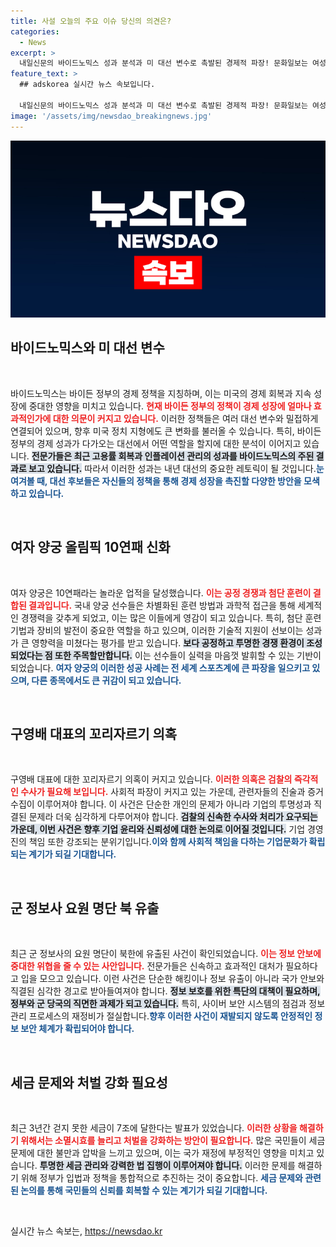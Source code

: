 ```yaml
---
title: 사설 오늘의 주요 이슈 당신의 의견은?
categories:
  - News
excerpt: >
  내일신문의 바이드노믹스 성과 분석과 미 대선 변수로 촉발된 경제적 파장! 문화일보는 여성 양궁의 극적인 올림픽 10연패와 함께 공정 경쟁의 중요성을 부각. 구영배 대표에 대한 의혹과 군 정보 유출 사건이 가져온 긴장감까지, 클릭해 자세한 내용을 확인하세요!
feature_text: >
  ## adskorea 실시간 뉴스 속보입니다.

  내일신문의 바이드노믹스 성과 분석과 미 대선 변수로 촉발된 경제적 파장! 문화일보는 여성 양궁의 극적인 올림픽 10연패와 함께 공정 경쟁의 중요성을 부각. 구영배 대표에 대한 의혹과 군 정보 유출 사건이 가져온 긴장감까지, 클릭해 자세한 내용을 확인하세요!
image: '/assets/img/newsdao_breakingnews.jpg'
---
```


<p><img src="/assets/img/newsdao_breakingnews.jpg" alt="adskorea 속보" /></p>

<h2 data-ke-size="size26">바이드노믹스와 미 대선 변수</h2>

<p data-ke-size="size16">&nbsp;</p>

<p>바이드노믹스는 바이든 정부의 경제 정책을 지칭하며, 이는 미국의 경제 회복과 지속 성장에 중대한 영향을 미치고 있습니다. <b><span style="color: #ee2323;">현재 바이든 정부의 정책이 경제 성장에 얼마나 효과적인가에 대한 의문이 커지고 있습니다.</span></b> 이러한 정책들은 여러 대선 변수와 밀접하게 연결되어 있으며, 향후 미국 정치 지형에도 큰 변화를 불러올 수 있습니다. 특히, 바이든 정부의 경제 성과가 다가오는 대선에서 어떤 역할을 할지에 대한 분석이 이어지고 있습니다. <b><span style="background-color: #21538527;">전문가들은 최근 고용률 회복과 인플레이션 관리의 성과를 바이드노믹스의 주된 결과로 보고 있습니다.</span></b> 따라서 이러한 성과는 내년 대선의 중요한 레토릭이 될 것입니다.<b><span style="color: #1a5490;">눈여겨볼 때, 대선 후보들은 자신들의 정책을 통해 경제 성장을 촉진할 다양한 방안을 모색하고 있습니다.</span></b> </p>

<p data-ke-size="size16">&nbsp;</p>

<h2 data-ke-size="size26">여자 양궁 올림픽 10연패 신화</h2>

<p data-ke-size="size16">&nbsp;</p>

<p>여자 양궁은 10연패라는 놀라운 업적을 달성했습니다. <b><span style="color: #ee2323;">이는 공정 경쟁과 첨단 훈련이 결합된 결과입니다.</span></b> 국내 양궁 선수들은 차별화된 훈련 방법과 과학적 접근을 통해 세계적인 경쟁력을 갖추게 되었고, 이는 많은 이들에게 영감이 되고 있습니다. 특히, 첨단 훈련 기법과 장비의 발전이 중요한 역할을 하고 있으며, 이러한 기술적 지원이 선보이는 성과가 큰 영향력을 미쳤다는 평가를 받고 있습니다. <b><span style="background-color: #21538527;">보다 공정하고 투명한 경쟁 환경이 조성되었다는 점 또한 주목할만합니다.</span></b> 이는 선수들이 실력을 마음껏 발휘할 수 있는 기반이 되었습니다. <b><span style="color: #1a5490;">여자 양궁의 이러한 성공 사례는 전 세계 스포츠계에 큰 파장을 일으키고 있으며, 다른 종목에서도 큰 귀감이 되고 있습니다.</span></b></p>

<p data-ke-size="size16">&nbsp;</p>

<h2 data-ke-size="size26">구영배 대표의 꼬리자르기 의혹</h2>

<p data-ke-size="size16">&nbsp;</p>

<p>구영배 대표에 대한 꼬리자르기 의혹이 커지고 있습니다. <b><span style="color: #ee2323;">이러한 의혹은 검찰의 즉각적인 수사가 필요해 보입니다.</span></b> 사회적 파장이 커지고 있는 가운데, 관련자들의 진술과 증거 수집이 이루어져야 합니다. 이 사건은 단순한 개인의 문제가 아니라 기업의 투명성과 직결된 문제라 더욱 심각하게 다루어져야 합니다. <b><span style="background-color: #21538527;">검찰의 신속한 수사와 처리가 요구되는 가운데, 이번 사건은 향후 기업 윤리와 신뢰성에 대한 논의로 이어질 것입니다.</span></b> 기업 경영진의 책임 또한 강조되는 분위기입니다.<b><span style="color: #1a5490;">이와 함께 사회적 책임을 다하는 기업문화가 확립되는 계기가 되길 기대합니다.</span></b></p>

<p data-ke-size="size16">&nbsp;</p>

<h2 data-ke-size="size26">군 정보사 요원 명단 북 유출</h2>

<p data-ke-size="size16">&nbsp;</p>

<p>최근 군 정보사의 요원 명단이 북한에 유출된 사건이 확인되었습니다. <b><span style="color: #ee2323;">이는 정보 안보에 중대한 위협을 줄 수 있는 사안입니다.</span></b> 전문가들은 신속하고 효과적인 대처가 필요하다고 입을 모으고 있습니다. 이런 사건은 단순한 해킹이나 정보 유출이 아니라 국가 안보와 직결된 심각한 경고로 받아들여져야 합니다. <b><span style="background-color: #21538527;">정보 보호를 위한 특단의 대책이 필요하며, 정부와 군 당국의 직면한 과제가 되고 있습니다.</span></b> 특히, 사이버 보안 시스템의 점검과 정보 관리 프로세스의 재정비가 절실합니다.<b><span style="color: #1a5490;">향후 이러한 사건이 재발되지 않도록 안정적인 정보 보안 체계가 확립되어야 합니다.</span></b></p>

<p data-ke-size="size16">&nbsp;</p>

<h2 data-ke-size="size26">세금 문제와 처벌 강화 필요성</h2>

<p data-ke-size="size16">&nbsp;</p>

<p>최근 3년간 걷지 못한 세금이 7조에 달한다는 발표가 있었습니다. <b><span style="color: #ee2323;">이러한 상황을 해결하기 위해서는 소멸시효를 늘리고 처벌을 강화하는 방안이 필요합니다.</span></b> 많은 국민들이 세금 문제에 대한 불만과 압박을 느끼고 있으며, 이는 국가 재정에 부정적인 영향을 미치고 있습니다. <b><span style="background-color: #21538527;">투명한 세금 관리와 강력한 법 집행이 이루어져야 합니다.</span></b> 이러한 문제를 해결하기 위해 정부가 입법과 정책을 통합적으로 추진하는 것이 중요합니다. <b><span style="color: #1a5490;">세금 문제와 관련된 논의를 통해 국민들의 신뢰를 회복할 수 있는 계기가 되길 기대합니다.</span></b></p>

<p data-ke-size="size16">&nbsp;</p>
실시간 뉴스 속보는, <a href="https://newsdao.kr" rel="dofollow">https://newsdao.kr</a>


